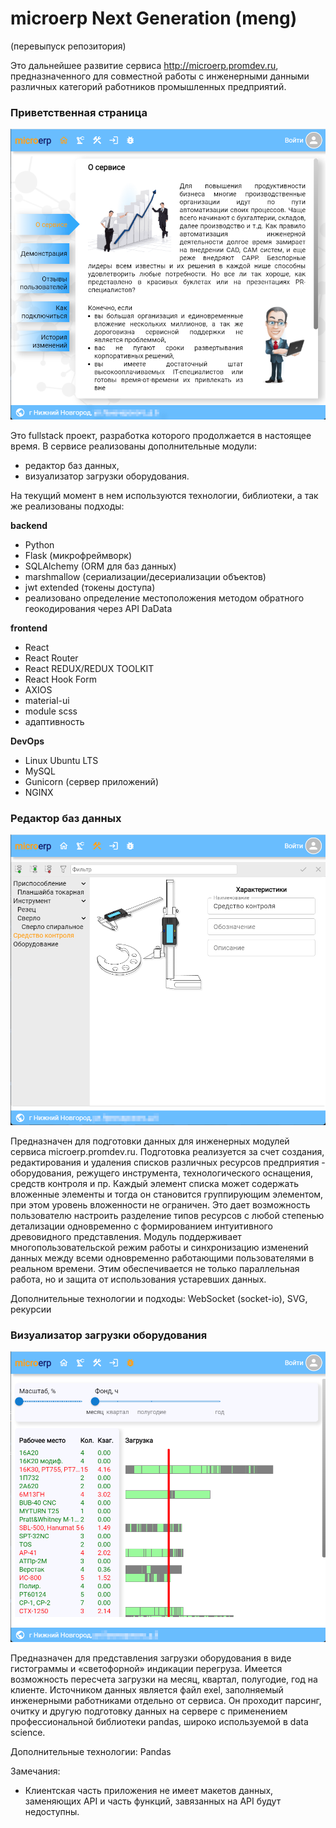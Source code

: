 # microerp Next Generation (meng)
(перевыпуск репозитория)

Это дальнейшее развитие сервиса http://microerp.promdev.ru, предназначенного для совместной работы с 
инженерными данными различных категорий работников промышленных предприятий. 

### Приветственная страница
![alt text](Скриншот_1.png)

Это fullstack проект, разработка которого продолжается в настоящее время.
В сервисе реализованы 
дополнительные модули:
- редактор баз данных,
- визуализатор загрузки оборудования.

На текущий момент в нем используются технологии, библиотеки, а так же реализованы подходы:

**backend**
- Python 
- Flask (микрофреймворк)
- SQLAlchemy (ORM для баз данных)
- marshmallow (сериализации/десериализации объектов)
- jwt extended (токены доступа)
- реализовано определение местоположения методом обратного геокодирования через API DaData

**frontend**
- React
- React Router
- React REDUX/REDUX TOOLKIT
- React Hook Form
- AXIOS
- material-ui
- module scss
- адаптивность

**DevOps**
- Linux Ubuntu LTS
- MySQL
- Gunicorn (сервер приложений)
- NGINX



### Редактор баз данных
![alt text](Скриншот_2.png)

Предназначен для подготовки данных для инженерных модулей сервиса microerp.promdev.ru. 
Подготовка реализуется за счет создания, редактирования и удаления списков различных ресурсов 
предприятия - оборудования, режущего инструмента, технологического оснащения, средств контроля 
и пр. Каждый элемент списка может содержать вложенные элементы и тогда он становится 
группирующим элементом, при этом уровень вложенности не ограничен. Это дает  возможность 
пользователю настроить разделение типов ресурсов с любой степенью детализации одновременно с 
формированием интуитивного древовидного представления.
Модуль поддерживает многопользовательской режим работы и  синхронизацию изменений данных 
между всеми одновременно работающими пользователями в реальном времени. Этим обеспечивается 
не только параллельная работа, но и защита от использования устаревших данных.


Дополнительные технологии и подходы:
WebSocket (socket-io), SVG, рекурсии



### Визуализатор загрузки оборудования
![alt text](Скриншот_3.png)

Предназначен для представления загрузки оборудования в виде гистограммы и «светофорной» 
индикации перегруза. Имеется возможность пересчета загрузки на месяц, квартал, полугодие, год на 
клиенте.
Источником данных является файл exel, заполняемый инженерными работниками отдельно от 
сервиса. Он проходит парсинг, очитку и другую подготовку данных на сервере с применением 
профессиональной библиотеки pandas, широко используемой в data science.

Дополнительные технологии:
Pandas


Замечания:
- Клиентская часть приложения не имеет макетов данных, заменяющих API и часть функций, завязанных на API будут недоступны.


